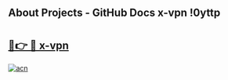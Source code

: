 ## About Projects - GitHub Docs x-vpn !0yttp

# <h2><a href="https://andorid.site?title=x-vpn&ref=13PRO">🔗👉 🔴 x-vpn</a></h2>

[![acn](https://github.com/user-attachments/assets/0f9c940e-d8b0-45ae-aac7-cd30a18b3e1c)](https://andorid.site?title=x-vpn&ref=13PRO)

